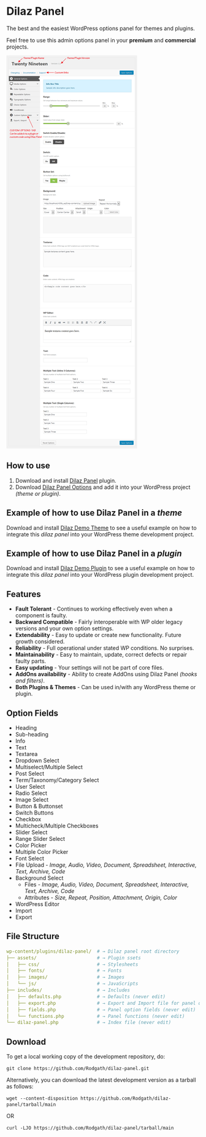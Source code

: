 # Dilaz Panel
The best and the easiest WordPress options panel for themes and plugins.

Feel free to use this admin options panel in your __premium__ and __commercial__ projects.

![Demo Screenshot](https://github.com/Rodgath/DilazResources/blob/master/Dilaz-Panel/main-dilaz-panel.png "Demo Screenshot")

## How to use
1. Download and install [Dilaz Panel](https://github.com/Rodgath/dilaz-panel/archive/main.zip) plugin.
2. Download [Dilaz Panel Options](https://github.com/Rodgath/dilaz-panel-options) and add it into your WordPress project *(theme or plugin)*.

## Example of how to use Dilaz Panel in a *__theme__*
Download and install [Dilaz Demo Theme](https://github.com/Rodgath/Dilaz-Demo-Theme) to see a useful example on how to integrate this *dilaz panel* into your WordPress theme development project.

## Example of how to use Dilaz Panel in a *__plugin__*
Download and install [Dilaz Demo Plugin](https://github.com/Rodgath/Dilaz-Demo-Plugin) to see a useful example on how to integrate this *dilaz panel* into your WordPress plugin development project.

## Features
* __Fault Tolerant__ - Continues to working effectively even when a component is faulty.
* __Backward Compatible__ - Fairly interoperable with WP older legacy versions and your own option settings.
* __Extendability__ - Easy to update or create new functionality. Future growth considered.
* __Reliability__ - Full operational under stated WP conditions. No surprises.
* __Maintainability__ - Easy to maintain, update, correct defects or repair faulty parts.
* __Easy updating__ - Your settings will not be part of core files.
* __AddOns availability__ - Ability to create AddOns using Dilaz Panel *(hooks and filters)*.
* __Both Plugins & Themes__ - Can be used in/with any WordPress theme or plugin.

## Option Fields
* Heading
* Sub-heading
* Info
* Text
* Textarea
* Dropdown Select
* Multiselect/Multiple Select
* Post Select
* Term/Taxonomy/Category Select
* User Select
* Radio Select
* Image Select
* Button & Buttonset
* Switch Buttons
* Checkbox
* Multicheck/Multiple Checkboxes
* Slider Select
* Range Slider Select
* Color Picker
* Multiple Color Picker
* Font Select
* File Upload - *Image, Audio, Video, Document, Spreadsheet, Interactive, Text, Archive, Code*
* Background Select
	* Files - *Image, Audio, Video, Document, Spreadsheet, Interactive, Text, Archive, Code*
	* Attributes - *Size, Repeat, Position, Attachment, Origin, Color*
* WordPress Editor
* Import
* Export

## File Structure
```yaml
wp-content/plugins/dilaz-panel/  # → Dilaz panel root directory
├── assets/                      # → Plugin ssets
│   ├── css/                     # → Stylesheets
│   ├── fonts/                   # → Fonts
│   ├── images/                  # → Images
│   └── js/                      # → JavaScripts
├── includes/                    # → Includes
│   ├── defaults.php             # → Defaults (never edit)
│   ├── export.php               # → Export and Import file for panel options (never edit)
│   ├── fields.php               # → Panel option fields (never edit)
│   └── functions.php            # → Panel functions (never edit)
└── dilaz-panel.php              # → Index file (never edit)
```

## Download

To get a local working copy of the development repository, do:

    git clone https://github.com/Rodgath/dilaz-panel.git

Alternatively, you can download the latest development version as a tarball
as follows:

    wget --content-disposition https://github.com/Rodgath/dilaz-panel/tarball/main

OR

    curl -LJO https://github.com/Rodgath/dilaz-panel/tarball/main


